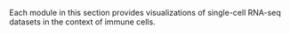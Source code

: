 Each module in this section provides visualizations of single-cell RNA-seq datasets in the context of immune cells.
